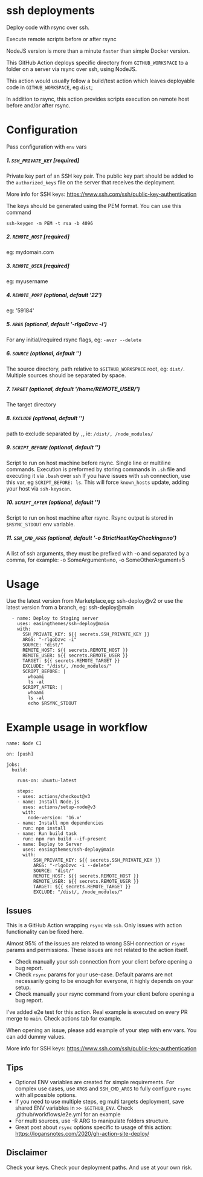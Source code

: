 # ssh deployments

Deploy code with rsync over ssh.

Execute remote scripts before or after rsync

NodeJS version is more than a minute `faster` than simple Docker version.

This GitHub Action deploys specific directory from `GITHUB_WORKSPACE` to a folder on a server via rsync over ssh, using NodeJS.

This action would usually follow a build/test action which leaves deployable code in `GITHUB_WORKSPACE`, eg `dist`;

In addition to rsync, this action provides scripts execution on remote host before and/or after rsync.

# Configuration

Pass configuration with `env` vars

##### 1. `SSH_PRIVATE_KEY` [required]

Private key part of an SSH key pair.
The public key part should be added to the `authorized_keys` file on the server that receives the deployment.

More info for SSH keys: https://www.ssh.com/ssh/public-key-authentication

The keys should be generated using the PEM format. You can use this command

```
ssh-keygen -m PEM -t rsa -b 4096
```

##### 2. `REMOTE_HOST` [required]

eg: mydomain.com

##### 3. `REMOTE_USER` [required]

eg: myusername

##### 4. `REMOTE_PORT` (optional, default '22')

eg: '59184'

##### 5. `ARGS` (optional, default '-rlgoDzvc -i')

For any initial/required rsync flags, eg: `-avzr --delete`

##### 6. `SOURCE` (optional, default '')

The source directory, path relative to `$GITHUB_WORKSPACE` root, eg: `dist/`.
Multiple sources should be separated by space.

##### 7. `TARGET` (optional, default '/home/REMOTE_USER/')

The target directory

##### 8. `EXCLUDE` (optional, default '')

path to exclude separated by `,`, ie: `/dist/, /node_modules/`

##### 9. `SCRIPT_BEFORE` (optional, default '')

Script to run on host machine before rsync. Single line or multiline commands.
Execution is preformed by storing commands in `.sh` file and executing it via `.bash` over `ssh`
If you have issues with `ssh` connection, use this var, eg `SCRIPT_BEFORE: ls`.
This will force `known_hosts` update, adding your host via `ssh-keyscan`.

##### 10. `SCRIPT_AFTER` (optional, default '')

Script to run on host machine after rsync.
Rsync output is stored in `$RSYNC_STDOUT` env variable.

##### 11. `SSH_CMD_ARGS` (optional, default '-o StrictHostKeyChecking=no')

A list of ssh arguments, they must be prefixed with -o and separated by a comma, for example: -o SomeArgument=no, -o SomeOtherArgument=5


# Usage

Use the latest version from Marketplace,eg: ssh-deploy@v2
or use the latest version from a branch, eg: ssh-deploy@main

```
  - name: Deploy to Staging server
    uses: easingthemes/ssh-deploy@main
    with:
      SSH_PRIVATE_KEY: ${{ secrets.SSH_PRIVATE_KEY }}
      ARGS: "-rlgoDzvc -i"
      SOURCE: "dist/"
      REMOTE_HOST: ${{ secrets.REMOTE_HOST }}
      REMOTE_USER: ${{ secrets.REMOTE_USER }}
      TARGET: ${{ secrets.REMOTE_TARGET }}
      EXCLUDE: "/dist/, /node_modules/"
      SCRIPT_BEFORE: |
        whoami
        ls -al
      SCRIPT_AFTER: |
        whoami
        ls -al
        echo $RSYNC_STDOUT
```

# Example usage in workflow

```
name: Node CI

on: [push]

jobs:
  build:

    runs-on: ubuntu-latest

    steps:
    - uses: actions/checkout@v3
    - name: Install Node.js
      uses: actions/setup-node@v3
      with:
        node-version: '16.x'
    - name: Install npm dependencies
      run: npm install
    - name: Run build task
      run: npm run build --if-present
    - name: Deploy to Server
      uses: easingthemes/ssh-deploy@main
      with:
          SSH_PRIVATE_KEY: ${{ secrets.SSH_PRIVATE_KEY }}
          ARGS: "-rlgoDzvc -i --delete"
          SOURCE: "dist/"
          REMOTE_HOST: ${{ secrets.REMOTE_HOST }}
          REMOTE_USER: ${{ secrets.REMOTE_USER }}
          TARGET: ${{ secrets.REMOTE_TARGET }}
          EXCLUDE: "/dist/, /node_modules/"
```

## Issues

This is a GitHub Action wrapping `rsync` via `ssh`. Only issues with action functionality can be fixed here.

Almost 95% of the issues are related to wrong SSH connection or `rsync` params and permissions.
These issues are not related to the action itself.

- Check manually your ssh connection from your client before opening a bug report.
- Check `rsync` params for your use-case. Default params are not necessarily going to be enough for everyone, it highly depends on your setup.
- Check manually your rsync command from your client before opening a bug report.

I've added e2e test for this action.
Real example is executed on every PR merge to `main`.
Check actions tab for example.

When opening an issue, please add example of your step with env vars. You can add dummy values.

More info for SSH keys: https://www.ssh.com/ssh/public-key-authentication

## Tips

- Optional ENV variables are created for simple requirements.
For complex use cases, use `ARGS` and `SSH_CMD_ARGS` to fully configure `rsync` with all possible options.
- If you need to use multiple steps, eg multi targets deployment, save shared ENV variables in `>> $GITHUB_ENV`.
Check .github/workflows/e2e.yml for an example
- For multi sources, use -R ARG to manipulate folders structure.
- Great post about `rsync` options specific to usage of this action: https://logansnotes.com/2020/gh-action-site-deploy/


## Disclaimer

Check your keys. Check your deployment paths. And use at your own risk.
